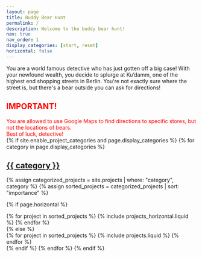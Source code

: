```yaml
---
layout: page
title: Buddy Bear Hunt
permalink: /
description: Welcome to the buddy bear hunt!
nav: true
nav_order: 1
display_categories: [start, reset]
horizontal: false
---
```


<div class="baer-dialogue-group centerhorizontal">
  <div class="d-flex flex-column gap-5">
    <span>You are a world famous detective who has just gotten off a big case!</span>
    <span>With your newfound wealth, you decide to splurge at Ku’damm, one of the highest end shopping streets in Berlin.</span>
    <span>You're not exactly sure where the street is, but there's a bear outside you can ask for directions!</span>
  </div>


  <div class="d-flex flex-column gap-5">
    <h2 style="color: red">IMPORTANT!</h2>
    <div style="color: red">
      You are allowed to use Google Maps to find directions to specific stores, but not the locations of bears.
    </div>
    <div style="color: red">
      Best of luck, detective!
    </div>
  </div>
</div>


<!-- pages/projects.md -->
<div class="projects">
{% if site.enable_project_categories and page.display_categories %}
  <!-- Display categorized projects -->
  {% for category in page.display_categories %}
  <a id="{{ category }}" href=".#{{ category }}">
    <h2 class="category">{{ category }}</h2>
  </a>
  {% assign categorized_projects = site.projects | where: "category", category %}
  {% assign sorted_projects = categorized_projects | sort: "importance" %}

  <!-- Generate cards for each project -->
  {% if page.horizontal %}
  <div class="container">
    <div class="row row-cols-1 centerhorizontal">
    {% for project in sorted_projects %}
      {% include projects_horizontal.liquid %}
    {% endfor %}
    </div>
  </div>
  {% else %}
  <div class="row row-cols-1 row-cols-md-3 centerhorizontal">
    {% for project in sorted_projects %}
      {% include projects.liquid %}
    {% endfor %}
  </div>
  {% endif %}
  {% endfor %}  
{% endif %}

